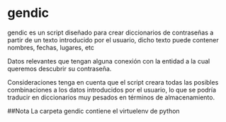 # gendic

gendic es un script diseñado para crear diccionarios de contraseñas a partir de un texto introducido por el usuario, dicho texto puede contener nombres, fechas, lugares, etc

Datos relevantes que tengan alguna conexión con la entidad a la cual queremos descubrir su contraseña.

Consideraciones 
tenga en cuenta que el script creara todas las posibles combinaciones a los datos introducidos por el usuario, lo que se podría traducir en diccionarios muy pesados en términos de almacenamiento. 

##Nota
La carpeta gendic contiene el virtuelenv de python
